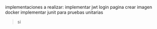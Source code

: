 implementaciones a realizar:
implementar jwt
login pagina
crear imagen docker
implementar junit para pruebas unitarias


>si
